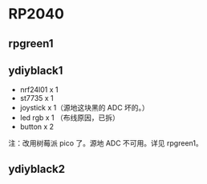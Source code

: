 # RP2040

## rpgreen1



## ydiyblack1

- nrf24l01 x 1
- st7735 x 1
- joystick x 1（源地这块黑的 ADC 坏的。）
- led rgb x 1 （布线原因，已拆）
- button x 2

注：改用树莓派 pico 了。源地 ADC 不可用。详见 rpgreen1。

## ydiyblack2